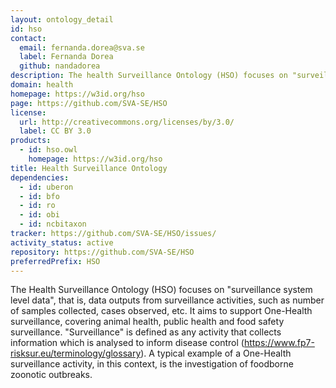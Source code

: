 ```yaml
---
layout: ontology_detail
id: hso
contact:
  email: fernanda.dorea@sva.se
  label: Fernanda Dorea
  github: nandadorea
description: The health Surveillance Ontology (HSO) focuses on "surveillance system level data", that is, data outputs from surveillance activities, such as number of samples collected, cases observed, etc. It aims to support One-Health surveillance, covering animal health, public health and food safety surveillance.
domain: health
homepage: https://w3id.org/hso
page: https://github.com/SVA-SE/HSO
license:
  url: http://creativecommons.org/licenses/by/3.0/
  label: CC BY 3.0
products:
  - id: hso.owl
    homepage: https://w3id.org/hso
title: Health Surveillance Ontology
dependencies:
  - id: uberon
  - id: bfo
  - id: ro
  - id: obi
  - id: ncbitaxon
tracker: https://github.com/SVA-SE/HSO/issues/
activity_status: active
repository: https://github.com/SVA-SE/HSO
preferredPrefix: HSO
---
```


The Health Surveillance Ontology (HSO) focuses on "surveillance system level data", that is, data outputs from surveillance activities, such as number of samples collected, cases observed, etc. It aims to support One-Health surveillance, covering animal health, public health and food safety surveillance. "Surveillance" is defined as any activity that collects information which is analysed to inform disease control (https://www.fp7-risksur.eu/terminology/glossary). A typical example of a One-Health surveillance activity, in this context, is the investigation of foodborne zoonotic outbreaks.
